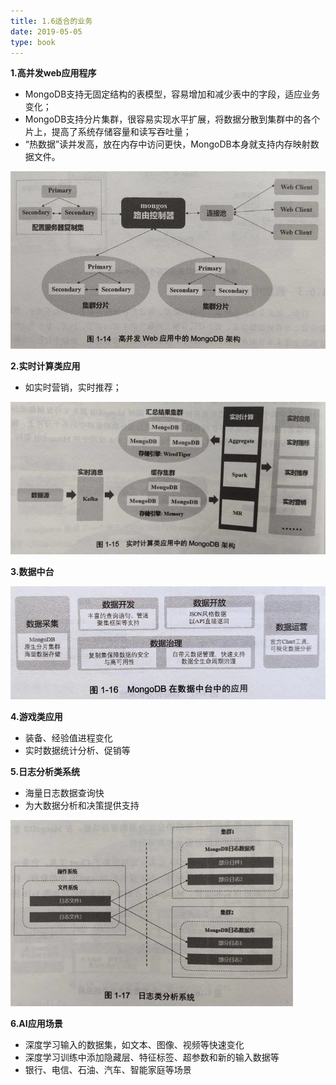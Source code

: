 ```yaml
---
title: 1.6适合的业务
date: 2019-05-05
type: book
---
```


**1.高并发web应用程序**

- MongoDB支持无固定结构的表模型，容易增加和减少表中的字段，适应业务变化；
- MongoDB支持分片集群，很容易实现水平扩展，将数据分散到集群中的各个片上，提高了系统存储容量和读写吞吐量；
- “热数据”读并发高，放在内存中访问更快，MongoDB本身就支持内存映射数据文件。

![1.6-1](images/1.6-1.png)

**2.实时计算类应用**

- 如实时营销，实时推荐；

![1.6-2](images/1.6-2.png)

**3.数据中台**

![1.6-3](images/1.6-3.png)

**4.游戏类应用**

- 装备、经验值进程变化
- 实时数据统计分析、促销等

**5.日志分析类系统**

- 海量日志数据查询快
- 为大数据分析和决策提供支持

![1.6-4](images/1.6-4.png)

**6.AI应用场景**

- 深度学习输入的数据集，如文本、图像、视频等快速变化
- 深度学习训练中添加隐藏层、特征标签、超参数和新的输入数据等
- 银行、电信、石油、汽车、智能家庭等场景